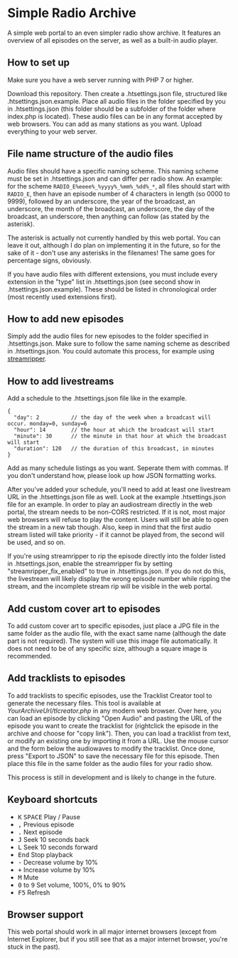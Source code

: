 # Simple Radio Archive

A simple web portal to an even simpler radio show archive. It features an overview of all episodes on the server, as well as a built-in audio player.


## How to set up

Make sure you have a web server running with PHP 7 or higher.

Download this repository. Then create a .htsettings.json file, structured like .htsettings.json.example. Place all audio files in the folder specified by you in .htsettings.json (this folder should be a subfolder of the folder where index.php is located). These audio files can be in any format accepted by web browsers. You can add as many stations as you want. Upload everything to your web server.


## File name structure of the audio files

Audio files should have a specific naming scheme. This naming scheme must be set in .htsettings.json and can differ per radio show. An example: for the scheme `RADIO_E%eeee%_%yyyy%_%mm%_%dd%_*`, all files should start with `RADIO_E`, then have an episode number of 4 characters in length (so 0000 to 9999), followed by an underscore, the year of the broadcast, an underscore, the month of the broadcast, an underscore, the day of the broadcast, an underscore, then anything can follow (as stated by the asterisk).

The asterisk is actually not currently handled by this web portal. You can leave it out, although I do plan on implementing it in the future, so for the sake of it - don't use any asterisks in the filenames! The same goes for percentage signs, obviously.

If you have audio files with different extensions, you must include every extension in the "type" list in .htsettings.json (see second show in .htsettings.json.example). These should be listed in chronological order (most recently used extensions first).


## How to add new episodes

Simply add the audio files for new episodes to the folder specified in .htsettings.json. Make sure to follow the same naming scheme as described in .htsettings.json. You could automate this process, for example using [streamripper](http://streamripper.sourceforge.net/ "Streamripper is a command line tool that rips internetradio streams").


## How to add livestreams

Add a schedule to the .htsettings.json file like in the example.

```
{
  "day": 2          // the day of the week when a broadcast will occur. monday=0, sunday=6
  "hour": 14        // the hour at which the broadcast will start
  "minute": 30      // the minute in that hour at which the broadcast will start
  "duration": 120   // the duration of this broadcast, in minutes
}
```

Add as many schedule listings as you want. Seperate them with commas. If you don't understand how, please look up how JSON formatting works.

After you've added your schedule, you'll need to add at least one livestream URL in the .htsettings.json file as well. Look at the example .htsettings.json file for an example. In order to play an audiostream directly in the web portal, the stream needs to be non-CORS restricted. If it is not, most major web browsers will refuse to play the content. Users will still be able to open the stream in a new tab though. Also, keep in mind that the first audio stream listed will take priority - if it cannot be played from, the second will be used, and so on.

If you're using streamripper to rip the episode directly into the folder listed in .htsettings.json, enable the streamripper fix by setting "streamripper_fix_enabled" to true in .htsettings.json. If you do not do this, the livestream will likely display the wrong episode number while ripping the stream, and the incomplete stream rip will be visible in the web portal.


## Add custom cover art to episodes

To add custom cover art to specific episodes, just place a JPG file in the same folder as the audio file, with the exact same name (although the date part is not required). The system will use this image file automatically. It does not need to be of any specific size, although a square image is recommended.


## Add tracklists to episodes

To add tracklists to specific episodes, use the Tracklist Creator tool to generate the necessary files. This tool is available at *YourArchiveUrl/tlcreator.php* in any modern web browser. Over here, you can load an episode by clicking "Open Audio" and pasting the URL of the episode you want to create the tracklist for (rightclick the episode in the archive and choose for "copy link"). Then, you can load a tracklist from text, or modify an existing one by importing it from a URL. Use the mouse cursor and the form below the audiowaves to modify the tracklist. Once done, press "Export to JSON" to save the necessary file for this episode. Then place this file in the same folder as the audio files for your radio show.

This process is still in development and is likely to change in the future.


## Keyboard shortcuts

- <kbd>K</kbd> <kbd>SPACE</kbd> Play / Pause
- <kbd>,</kbd> Previous episode
- <kbd>.</kbd> Next episode
- <kbd>J</kbd> Seek 10 seconds back
- <kbd>L</kbd> Seek 10 seconds forward
- <kbd>End</kbd> Stop playback
- <kbd>-</kbd> Decrease volume by 10%
- <kbd>+</kbd> Increase volume by 10%
- <kbd>M</kbd> Mute
- <kbd>0</kbd> to <kbd>9</kbd> Set volume, 100%, 0% to 90%
- <kbd>F5</kbd> Refresh


## Browser support

This web portal should work in all major internet browsers (except from Internet Explorer, but if you still see that as a major internet browser, you're stuck in the past).

